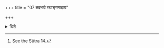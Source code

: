 +++
title = "07 तदभावे रथाङ्गमादाय"

+++

<details><summary>थिते</summary>

7. In the absence of it (chariot) having taken up a part of a chariot[^1] he should go.  


[^1]: See the Sūtra 14.
</details>
